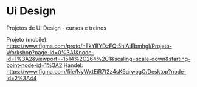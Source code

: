 # Ui Design
Projetos de UI Design - cursos e treinos


Projeto (mobile): https://www.figma.com/proto/hEkYBYDzFQt5hiAtEbmhgl/Projeto-Workshop?page-id=0%3A1&node-id=1%3A2&viewport=-1514%2C264%2C1&scaling=scale-down&starting-point-node-id=1%3A2
Handel: https://www.figma.com/file/NyWxtEiR7t2z4sK6qrwogO/Desktop?node-id=2%3A44
